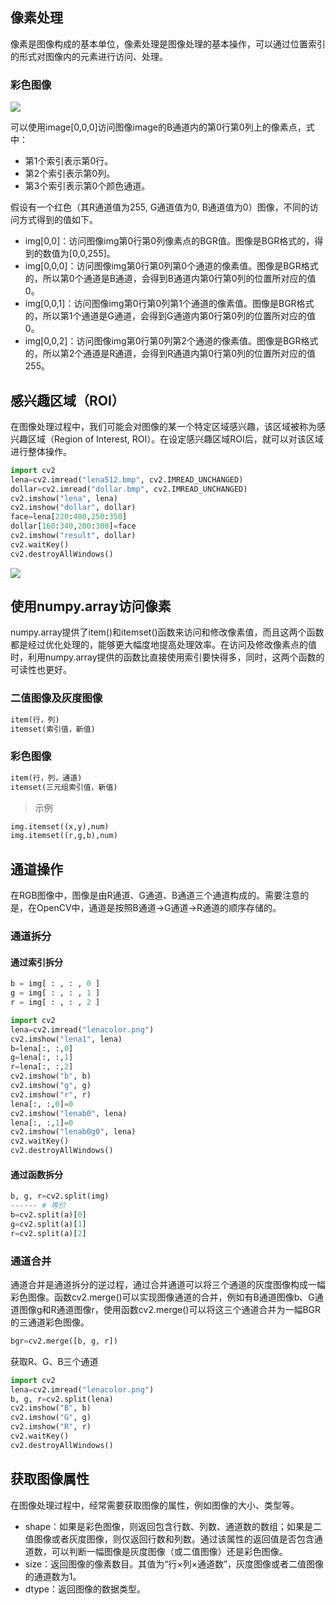 ## 像素处理
像素是图像构成的基本单位，像素处理是图像处理的基本操作，可以通过位置索引的形式对图像内的元素进行访问、处理。

### 彩色图像
![](https://s2.loli.net/2022/12/09/yPSDKc7eCxnOIjE.png)

可以使用image[0,0,0]访问图像image的B通道内的第0行第0列上的像素点，式中：

+ 第1个索引表示第0行。
+ 第2个索引表示第0列。
+ 第3个索引表示第0个颜色通道。

假设有一个红色（其R通道值为255, G通道值为0, B通道值为0）图像，不同的访问方式得到的值如下。

+ img[0,0]：访问图像img第0行第0列像素点的BGR值。图像是BGR格式的，得到的数值为[0,0,255]。
+ img[0,0,0]：访问图像img第0行第0列第0个通道的像素值。图像是BGR格式的，所以第0个通道是B通道，会得到B通道内第0行第0列的位置所对应的值0。
+ img[0,0,1]：访问图像img第0行第0列第1个通道的像素值。图像是BGR格式的，所以第1个通道是G通道，会得到G通道内第0行第0列的位置所对应的值0。
+ img[0,0,2]：访问图像img第0行第0列第2个通道的像素值。图像是BGR格式的，所以第2个通道是R通道，会得到R通道内第0行第0列的位置所对应的值255。
## 感兴趣区域（ROI）
在图像处理过程中，我们可能会对图像的某一个特定区域感兴趣，该区域被称为感兴趣区域（Region of Interest, ROI）。在设定感兴趣区域ROI后，就可以对该区域进行整体操作。
```python
import cv2
lena=cv2.imread("lena512.bmp", cv2.IMREAD_UNCHANGED)
dollar=cv2.imread("dollar.bmp", cv2.IMREAD_UNCHANGED)
cv2.imshow("lena", lena)
cv2.imshow("dollar", dollar)
face=lena[220:400,250:350]
dollar[160:340,200:300]=face
cv2.imshow("result", dollar)
cv2.waitKey()
cv2.destroyAllWindows()
```
![](https://s2.loli.net/2022/12/09/GAHMqtPfo8UDp4c.png)
## 使用numpy.array访问像素
numpy.array提供了item()和itemset()函数来访问和修改像素值，而且这两个函数都是经过优化处理的，能够更大幅度地提高处理效率。在访问及修改像素点的值时，利用numpy.array提供的函数比直接使用索引要快得多，同时，这两个函数的可读性也更好。
### 二值图像及灰度图像
```python
item(行，列)
itemset(索引值，新值)
```
### 彩色图像
```python
item(行，列，通道)
itemset(三元组索引值，新值)
```
> 示例

```python
img.itemset((x,y),num)
img.itemset((r,g,b),num)
```
## 通道操作
在RGB图像中，图像是由R通道、G通道、B通道三个通道构成的。需要注意的是，在OpenCV中，通道是按照B通道→G通道→R通道的顺序存储的。
### 通道拆分
#### 通过索引拆分
```python
b = img[ : , : , 0 ]
g = img[ : , : , 1 ]
r = img[ : , : , 2 ]
```

```python
import cv2
lena=cv2.imread("lenacolor.png")
cv2.imshow("lena1", lena)
b=lena[:, :,0]
g=lena[:, :,1]
r=lena[:, :,2]
cv2.imshow("b", b)
cv2.imshow("g", g)
cv2.imshow("r", r)
lena[:, :,0]=0
cv2.imshow("lenab0", lena)
lena[:, :,1]=0
cv2.imshow("lenab0g0", lena)
cv2.waitKey()
cv2.destroyAllWindows()
```

#### 通过函数拆分
```python
b, g, r=cv2.split(img)
------ # 等价
b=cv2.split(a)[0]
g=cv2.split(a)[1]
r=cv2.split(a)[2]
```
### 通道合并
通道合并是通道拆分的逆过程，通过合并通道可以将三个通道的灰度图像构成一幅彩色图像。函数cv2.merge()可以实现图像通道的合并，例如有B通道图像b、G通道图像g和R通道图像r，使用函数cv2.merge()可以将这三个通道合并为一幅BGR的三通道彩色图像。
```python
bgr=cv2.merge([b, g, r])
```
获取R、G、B三个通道
```python
import cv2
lena=cv2.imread("lenacolor.png")
b, g, r=cv2.split(lena)
cv2.imshow("B", b)
cv2.imshow("G", g)
cv2.imshow("R", r)
cv2.waitKey()
cv2.destroyAllWindows()
```
## 获取图像属性
在图像处理过程中，经常需要获取图像的属性，例如图像的大小、类型等。

+ shape：如果是彩色图像，则返回包含行数、列数、通道数的数组；如果是二值图像或者灰度图像，则仅返回行数和列数。通过该属性的返回值是否包含通道数，可以判断一幅图像是灰度图像（或二值图像）还是彩色图像。
+ size：返回图像的像素数目。其值为“行×列×通道数”，灰度图像或者二值图像的通道数为1。
+ dtype：返回图像的数据类型。